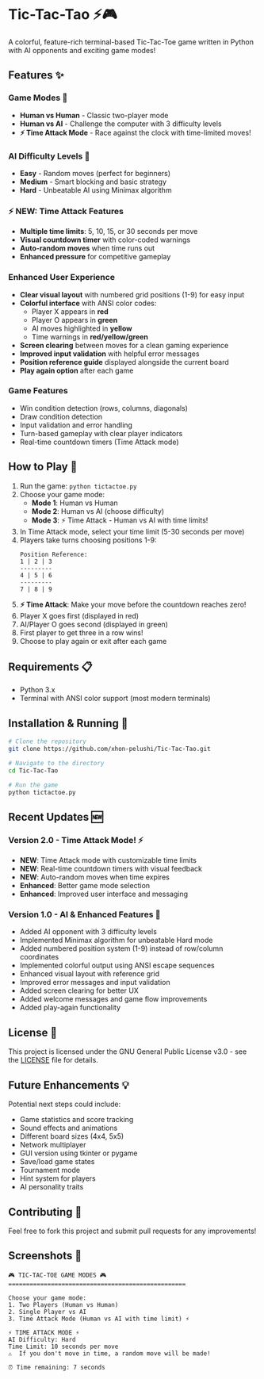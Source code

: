 # Tic-Tac-Tao ⚡🎮

A colorful, feature-rich terminal-based Tic-Tac-Toe game written in Python with AI opponents and exciting game modes!

## Features ✨

### Game Modes 🎯
- **Human vs Human** - Classic two-player mode
- **Human vs AI** - Challenge the computer with 3 difficulty levels
- **⚡ Time Attack Mode** - Race against the clock with time-limited moves!

### AI Difficulty Levels 🤖
- **Easy** - Random moves (perfect for beginners)
- **Medium** - Smart blocking and basic strategy
- **Hard** - Unbeatable AI using Minimax algorithm

### ⚡ NEW: Time Attack Features
- **Multiple time limits**: 5, 10, 15, or 30 seconds per move
- **Visual countdown timer** with color-coded warnings
- **Auto-random moves** when time runs out
- **Enhanced pressure** for competitive gameplay

### Enhanced User Experience
- **Clear visual layout** with numbered grid positions (1-9) for easy input
- **Colorful interface** with ANSI color codes:
  - Player X appears in **red**
  - Player O appears in **green**
  - AI moves highlighted in **yellow**
  - Time warnings in **red/yellow/green**
- **Screen clearing** between moves for a clean gaming experience
- **Improved input validation** with helpful error messages
- **Position reference guide** displayed alongside the current board
- **Play again option** after each game

### Game Features
- Win condition detection (rows, columns, diagonals)
- Draw condition detection
- Input validation and error handling
- Turn-based gameplay with clear player indicators
- Real-time countdown timers (Time Attack mode)

## How to Play 🎯

1. Run the game: `python tictactoe.py`
2. Choose your game mode:
   - **Mode 1**: Human vs Human
   - **Mode 2**: Human vs AI (choose difficulty)
   - **Mode 3**: ⚡ Time Attack - Human vs AI with time limits!
3. In Time Attack mode, select your time limit (5-30 seconds per move)
4. Players take turns choosing positions 1-9:
   ```
   Position Reference:
   1 | 2 | 3
   ---------
   4 | 5 | 6
   ---------
   7 | 8 | 9
   ```
5. **⚡ Time Attack**: Make your move before the countdown reaches zero!
6. Player X goes first (displayed in red)
7. AI/Player O goes second (displayed in green)
8. First player to get three in a row wins!
9. Choose to play again or exit after each game

## Requirements 📋

- Python 3.x
- Terminal with ANSI color support (most modern terminals)

## Installation & Running 🚀

```bash
# Clone the repository
git clone https://github.com/xhon-pelushi/Tic-Tac-Tao.git

# Navigate to the directory
cd Tic-Tac-Tao

# Run the game
python tictactoe.py
```

## Recent Updates 🆕

### Version 2.0 - Time Attack Mode! ⚡
- **NEW**: Time Attack mode with customizable time limits
- **NEW**: Real-time countdown timers with visual feedback
- **NEW**: Auto-random moves when time expires
- **Enhanced**: Better game mode selection
- **Enhanced**: Improved user interface and messaging

### Version 1.0 - AI & Enhanced Features 🤖
- Added AI opponent with 3 difficulty levels
- Implemented Minimax algorithm for unbeatable Hard mode
- Added numbered position system (1-9) instead of row/column coordinates
- Implemented colorful output using ANSI escape sequences
- Enhanced visual layout with reference grid
- Improved error messages and input validation
- Added screen clearing for better UX
- Added welcome messages and game flow improvements
- Added play-again functionality

## License 📄

This project is licensed under the GNU General Public License v3.0 - see the [LICENSE](LICENSE) file for details.

## Future Enhancements 💡

Potential next steps could include:
- Game statistics and score tracking
- Sound effects and animations  
- Different board sizes (4x4, 5x5)
- Network multiplayer
- GUI version using tkinter or pygame
- Save/load game states
- Tournament mode
- Hint system for players
- AI personality traits

## Contributing 🤝

Feel free to fork this project and submit pull requests for any improvements!

## Screenshots 📸

```
🎮 TIC-TAC-TOE GAME MODES 🎮
==================================================

Choose your game mode:
1. Two Players (Human vs Human)
2. Single Player vs AI  
3. Time Attack Mode (Human vs AI with time limit) ⚡

⚡ TIME ATTACK MODE ⚡
AI Difficulty: Hard
Time Limit: 10 seconds per move
⚠️  If you don't move in time, a random move will be made!

⏰ Time remaining: 7 seconds
```
